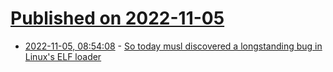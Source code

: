 # [Published on 2022-11-05](index.md)

* [2022-11-05, 08:54:08](https://news.ycombinator.com/item?id=33479378) - [So today musl discovered a longstanding bug in Linux's ELF loader](https://twitter.com/RichFelker/status/1588592850715172865)
